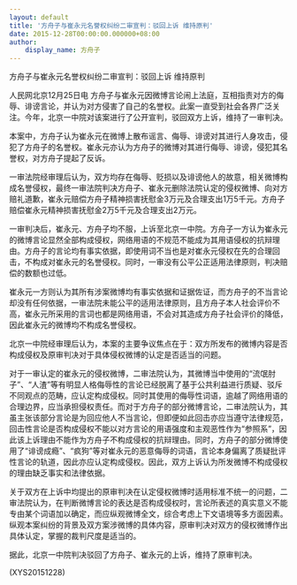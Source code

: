 ```yaml
---
layout: default
title: '方舟子与崔永元名誉权纠纷二审宣判：驳回上诉 维持原判'
date: 2015-12-28T00:00:00.000000+08:00
author:
    display_name: 方舟子
---
```


方舟子与崔永元名誉权纠纷二审宣判：驳回上诉 维持原判

人民网北京12月25日电 方舟子与崔永元因微博言论闹上法庭，互相指责对方的侮辱、诽谤言论，并认为对方侵害了自己的名誉权。此案一直受到社会各界广泛关注。今年，北京一中院对该案进行了公开宣判，驳回双方上诉，维持了一审判决。

本案中，方舟子认为崔永元在微博上散布谣言、侮辱、诽谤对其进行人身攻击，侵犯了方舟子的名誉权。崔永元亦认为方舟子的微博对其进行侮辱、诽谤，侵犯其名誉权，对方舟子提起了反诉。

一审法院经审理后认为，双方均存在侮辱、贬损以及诽谤他人的故意，相关微博构成名誉侵权，最终一审法院判决方舟子、崔永元删除法院认定的侵权微博、向对方赔礼道歉，崔永元赔偿方舟子精神损害抚慰金3万元及合理支出1万5千元。方舟子赔偿崔永元精神损害抚慰金2万5千元及合理支出2万元。

一审判决后，崔永元、方舟子均不服，上诉至北京一中院。方舟子一方认为崔永元的微博言论显然全部构成侵权，网络用语的不规范不能成为其用语侵权的抗辩理由。方舟子的言论均有事实依据，即使用词不当也是对崔永元侵权在先的合理回击，不构成对崔永元的名誉侵权。同时，一审没有公平公正适用法律原则，判决赔偿的数额也过低。

崔永元一方则认为其所有涉案微博均有事实依据和证据佐证，而方舟子的不当言论却没有任何依据，一审法院未能公平的适用法律原则，且方舟子本人社会评价不高，崔永元所采用的言词也都是网络用语，不会对其造成方舟子社会评价的降低，因此崔永元的微博均不构成名誉侵权。

北京一中院经审理后认为，本案的主要争议焦点在于：双方所发布的微博内容是否构成侵权及原审判决对于具体侵权微博的认定是否适当的问题。

对于一审认定的崔永元的侵权微博，二审法院认为，其微博当中使用的“流氓肘子”、“人渣”等有明显人格侮辱性的言论已经脱离了基于公共利益进行质疑、驳斥不同观点的范畴，应认定构成侵权。同时其使用的侮辱性词语，逾越了网络用语的合理边界，应当承担侵权责任。而对于方舟子的部分微博言论，二审法院认为，其虽主张该部分言论是为回应他人不当言论，但即便如此回击亦应当遵守法律规范，回击性言论是否构成侵权不能以对方言论的用语强度和主观恶性作为“参照系”，因此该上诉理由不能作为方舟子不构成侵权的抗辩理由。同时，方舟子的部分微博使用了“诽谤成瘾”、“疯狗”等对崔永元的恶意侮辱的词语，言论本身偏离了质疑批评性言论的轨道，因此亦应认定构成侵权。因此，双方上诉认为所发微博不构成侵权的理由缺乏事实和法律依据。

关于双方在上诉中均提出的原审判决在认定侵权微博时适用标准不统一的问题，二审法院认为，在判断微博言论的表达是否构成侵权时，言论所表述的真实意义不能专由某个词语加以确定，而应纵观微博全文，综合考虑上下文语境等多方面因素。纵观本案纠纷的背景及双方案涉微博的具体内容，原审判决对双方的侵权微博作出具体认定，掌握的裁判尺度是适当的。

据此，北京一中院判决驳回了方舟子、崔永元的上诉，维持了原审判决。

(XYS20151228)

